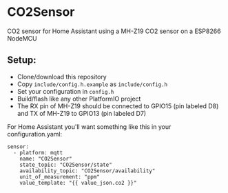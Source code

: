 # CO2Sensor

CO2 sensor for Home Assistant using a MH-Z19 CO2 sensor on a ESP8266 NodeMCU

## Setup:

- Clone/download this repository
- Copy `include/config.h.example` as `include/config.h`
- Set your configuration in `config.h`
- Build/flash like any other PlatformIO project
- The RX pin of MH-Z19 should be connected to GPIO15 (pin labeled D8) and TX of MH-Z19 to GPIO13 (pin labeled D7)

For Home Assistant you'll want something like this in your configuration.yaml:

```
sensor:
  - platform: mqtt
    name: "CO2Sensor"
    state_topic: "CO2Sensor/state"
    availability_topic: "CO2Sensor/availability"
    unit_of_measurement: "ppm"
    value_template: "{{ value_json.co2 }}"
```
